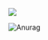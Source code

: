 
![](http://antzuhl.cn:4000/get/@LiqunKit)

![Anurag](https://github-readme-stats.vercel.app/api?username=LiqunKit&show_icons=true&theme=dark&count_private=true)


